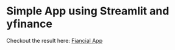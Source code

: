 # Simple App using Streamlit and yfinance

Checkout the result here: <a href="https://share.streamlit.io/pepelargacha/yfinance_with_streamlit/main/main.py" target="_blank">Fiancial App</a>
